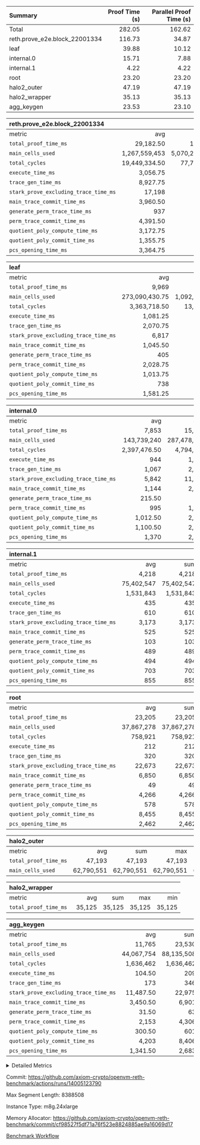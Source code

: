 | Summary | Proof Time (s) | Parallel Proof Time (s) |
|:---|---:|---:|
| Total |  282.05 |  162.62 |
| reth.prove_e2e.block_22001334 |  116.73 |  34.87 |
| leaf |  39.88 |  10.12 |
| internal.0 |  15.71 |  7.88 |
| internal.1 |  4.22 |  4.22 |
| root |  23.20 |  23.20 |
| halo2_outer |  47.19 |  47.19 |
| halo2_wrapper |  35.13 |  35.13 |
| agg_keygen |  23.53 |  23.10 |


| reth.prove_e2e.block_22001334 |||||
|:---|---:|---:|---:|---:|
|metric|avg|sum|max|min|
| `total_proof_time_ms ` |  29,182.50 |  116,730 |  34,872 |  26,183 |
| `main_cells_used     ` |  1,267,559,453 |  5,070,237,812 |  1,685,517,158 |  1,014,349,342 |
| `total_cycles        ` |  19,449,334.50 |  77,797,338 |  22,781,762 |  12,735,259 |
| `execute_time_ms     ` |  3,056.75 |  12,227 |  4,069 |  2,245 |
| `trace_gen_time_ms   ` |  8,927.75 |  35,711 |  10,002 |  7,074 |
| `stark_prove_excluding_trace_time_ms` |  17,198 |  68,792 |  20,801 |  14,276 |
| `main_trace_commit_time_ms` |  3,960.50 |  15,842 |  5,241 |  2,866 |
| `generate_perm_trace_time_ms` |  937 |  3,748 |  1,072 |  876 |
| `perm_trace_commit_time_ms` |  4,391.50 |  17,566 |  5,202 |  3,906 |
| `quotient_poly_compute_time_ms` |  3,172.75 |  12,691 |  4,265 |  2,149 |
| `quotient_poly_commit_time_ms` |  1,355.75 |  5,423 |  1,420 |  1,252 |
| `pcs_opening_time_ms ` |  3,364.75 |  13,459 |  3,603 |  3,096 |

| leaf |||||
|:---|---:|---:|---:|---:|
|metric|avg|sum|max|min|
| `total_proof_time_ms ` |  9,969 |  39,876 |  10,124 |  9,608 |
| `main_cells_used     ` |  273,090,430.75 |  1,092,361,723 |  280,048,810 |  252,504,338 |
| `total_cycles        ` |  3,363,718.50 |  13,454,874 |  3,461,215 |  3,076,856 |
| `execute_time_ms     ` |  1,081.25 |  4,325 |  1,110 |  1,007 |
| `trace_gen_time_ms   ` |  2,070.75 |  8,283 |  2,176 |  1,859 |
| `stark_prove_excluding_trace_time_ms` |  6,817 |  27,268 |  6,854 |  6,742 |
| `main_trace_commit_time_ms` |  1,045.50 |  4,182 |  1,053 |  1,026 |
| `generate_perm_trace_time_ms` |  405 |  1,620 |  413 |  393 |
| `perm_trace_commit_time_ms` |  2,028.75 |  8,115 |  2,050 |  1,999 |
| `quotient_poly_compute_time_ms` |  1,013.75 |  4,055 |  1,022 |  1,001 |
| `quotient_poly_commit_time_ms` |  738 |  2,952 |  747 |  729 |
| `pcs_opening_time_ms ` |  1,581.25 |  6,325 |  1,599 |  1,565 |

| internal.0 |||||
|:---|---:|---:|---:|---:|
|metric|avg|sum|max|min|
| `total_proof_time_ms ` |  7,853 |  15,706 |  7,881 |  7,825 |
| `main_cells_used     ` |  143,739,240 |  287,478,480 |  143,739,927 |  143,738,553 |
| `total_cycles        ` |  2,397,476.50 |  4,794,953 |  2,397,527 |  2,397,426 |
| `execute_time_ms     ` |  944 |  1,888 |  946 |  942 |
| `trace_gen_time_ms   ` |  1,067 |  2,134 |  1,087 |  1,047 |
| `stark_prove_excluding_trace_time_ms` |  5,842 |  11,684 |  5,888 |  5,796 |
| `main_trace_commit_time_ms` |  1,144 |  2,288 |  1,151 |  1,137 |
| `generate_perm_trace_time_ms` |  215.50 |  431 |  230 |  201 |
| `perm_trace_commit_time_ms` |  995 |  1,990 |  1,019 |  971 |
| `quotient_poly_compute_time_ms` |  1,012.50 |  2,025 |  1,014 |  1,011 |
| `quotient_poly_commit_time_ms` |  1,100.50 |  2,201 |  1,119 |  1,082 |
| `pcs_opening_time_ms ` |  1,370 |  2,740 |  1,380 |  1,360 |

| internal.1 |||||
|:---|---:|---:|---:|---:|
|metric|avg|sum|max|min|
| `total_proof_time_ms ` |  4,218 |  4,218 |  4,218 |  4,218 |
| `main_cells_used     ` |  75,402,547 |  75,402,547 |  75,402,547 |  75,402,547 |
| `total_cycles        ` |  1,531,843 |  1,531,843 |  1,531,843 |  1,531,843 |
| `execute_time_ms     ` |  435 |  435 |  435 |  435 |
| `trace_gen_time_ms   ` |  610 |  610 |  610 |  610 |
| `stark_prove_excluding_trace_time_ms` |  3,173 |  3,173 |  3,173 |  3,173 |
| `main_trace_commit_time_ms` |  525 |  525 |  525 |  525 |
| `generate_perm_trace_time_ms` |  103 |  103 |  103 |  103 |
| `perm_trace_commit_time_ms` |  489 |  489 |  489 |  489 |
| `quotient_poly_compute_time_ms` |  494 |  494 |  494 |  494 |
| `quotient_poly_commit_time_ms` |  703 |  703 |  703 |  703 |
| `pcs_opening_time_ms ` |  855 |  855 |  855 |  855 |

| root |||||
|:---|---:|---:|---:|---:|
|metric|avg|sum|max|min|
| `total_proof_time_ms ` |  23,205 |  23,205 |  23,205 |  23,205 |
| `main_cells_used     ` |  37,867,278 |  37,867,278 |  37,867,278 |  37,867,278 |
| `total_cycles        ` |  758,921 |  758,921 |  758,921 |  758,921 |
| `execute_time_ms     ` |  212 |  212 |  212 |  212 |
| `trace_gen_time_ms   ` |  320 |  320 |  320 |  320 |
| `stark_prove_excluding_trace_time_ms` |  22,673 |  22,673 |  22,673 |  22,673 |
| `main_trace_commit_time_ms` |  6,850 |  6,850 |  6,850 |  6,850 |
| `generate_perm_trace_time_ms` |  49 |  49 |  49 |  49 |
| `perm_trace_commit_time_ms` |  4,266 |  4,266 |  4,266 |  4,266 |
| `quotient_poly_compute_time_ms` |  578 |  578 |  578 |  578 |
| `quotient_poly_commit_time_ms` |  8,455 |  8,455 |  8,455 |  8,455 |
| `pcs_opening_time_ms ` |  2,462 |  2,462 |  2,462 |  2,462 |

| halo2_outer |||||
|:---|---:|---:|---:|---:|
|metric|avg|sum|max|min|
| `total_proof_time_ms ` |  47,193 |  47,193 |  47,193 |  47,193 |
| `main_cells_used     ` |  62,790,551 |  62,790,551 |  62,790,551 |  62,790,551 |

| halo2_wrapper |||||
|:---|---:|---:|---:|---:|
|metric|avg|sum|max|min|
| `total_proof_time_ms ` |  35,125 |  35,125 |  35,125 |  35,125 |

| agg_keygen |||||
|:---|---:|---:|---:|---:|
|metric|avg|sum|max|min|
| `total_proof_time_ms ` |  11,765 |  23,530 |  23,096 |  434 |
| `main_cells_used     ` |  44,067,754 |  88,135,508 |  87,207,437 |  928,071 |
| `total_cycles        ` |  1,636,462 |  1,636,462 |  1,636,462 |  1,636,462 |
| `execute_time_ms     ` |  104.50 |  209 |  209 |  0 |
| `trace_gen_time_ms   ` |  173 |  346 |  319 |  27 |
| `stark_prove_excluding_trace_time_ms` |  11,487.50 |  22,975 |  22,568 |  407 |
| `main_trace_commit_time_ms` |  3,450.50 |  6,901 |  6,850 |  51 |
| `generate_perm_trace_time_ms` |  31.50 |  63 |  52 |  11 |
| `perm_trace_commit_time_ms` |  2,153 |  4,306 |  4,257 |  49 |
| `quotient_poly_compute_time_ms` |  300.50 |  601 |  571 |  30 |
| `quotient_poly_commit_time_ms` |  4,203 |  8,406 |  8,347 |  59 |
| `pcs_opening_time_ms ` |  1,341.50 |  2,683 |  2,482 |  201 |



<details>
<summary>Detailed Metrics</summary>

| air_name | block_number | quotient_deg | interactions | constraints |
| --- | --- | --- | --- | --- |
| AccessAdapterAir<16> | 22001334 | 2 | 5 | 12 | 
| AccessAdapterAir<2> | 22001334 | 2 | 5 | 12 | 
| AccessAdapterAir<32> | 22001334 | 2 | 5 | 12 | 
| AccessAdapterAir<4> | 22001334 | 2 | 5 | 12 | 
| AccessAdapterAir<8> | 22001334 | 2 | 5 | 12 | 
| BitwiseOperationLookupAir<8> | 22001334 | 2 | 2 | 4 | 
| KeccakVmAir | 22001334 | 2 | 321 | 4,513 | 
| MemoryMerkleAir<8> | 22001334 | 2 | 4 | 39 | 
| PersistentBoundaryAir<8> | 22001334 | 2 | 3 | 7 | 
| PhantomAir | 22001334 | 2 | 3 | 5 | 
| Poseidon2PeripheryAir<BabyBearParameters>, 1> | 22001334 | 2 | 1 | 286 | 
| ProgramAir | 22001334 | 1 | 1 | 4 | 
| RangeTupleCheckerAir<2> | 22001334 | 1 | 1 | 4 | 
| Rv32HintStoreAir | 22001334 | 2 | 18 | 28 | 
| Sha256VmAir | 22001334 | 2 | 50 | 663 | 
| VariableRangeCheckerAir | 22001334 | 1 | 1 | 4 | 
| VmAirWrapper<Rv32BaseAluAdapterAir, BaseAluCoreAir<4, 8> | 22001334 | 2 | 20 | 37 | 
| VmAirWrapper<Rv32BaseAluAdapterAir, LessThanCoreAir<4, 8> | 22001334 | 2 | 18 | 40 | 
| VmAirWrapper<Rv32BaseAluAdapterAir, ShiftCoreAir<4, 8> | 22001334 | 2 | 24 | 91 | 
| VmAirWrapper<Rv32BranchAdapterAir, BranchEqualCoreAir<4> | 22001334 | 2 | 11 | 20 | 
| VmAirWrapper<Rv32BranchAdapterAir, BranchLessThanCoreAir<4, 8> | 22001334 | 2 | 13 | 35 | 
| VmAirWrapper<Rv32CondRdWriteAdapterAir, Rv32JalLuiCoreAir> | 22001334 | 2 | 10 | 18 | 
| VmAirWrapper<Rv32HeapAdapterAir<2, 32, 32>, BaseAluCoreAir<32, 8> | 22001334 | 2 | 61 | 126 | 
| VmAirWrapper<Rv32HeapAdapterAir<2, 32, 32>, LessThanCoreAir<32, 8> | 22001334 | 2 | 31 | 129 | 
| VmAirWrapper<Rv32HeapAdapterAir<2, 32, 32>, MultiplicationCoreAir<32, 8> | 22001334 | 2 | 61 | 57 | 
| VmAirWrapper<Rv32HeapAdapterAir<2, 32, 32>, ShiftCoreAir<32, 8> | 22001334 | 2 | 79 | 2,161 | 
| VmAirWrapper<Rv32HeapBranchAdapterAir<2, 32>, BranchEqualCoreAir<32> | 22001334 | 2 | 20 | 55 | 
| VmAirWrapper<Rv32HeapBranchAdapterAir<2, 32>, BranchLessThanCoreAir<32, 8> | 22001334 | 2 | 22 | 126 | 
| VmAirWrapper<Rv32IsEqualModAdapterAir<2, 1, 32, 32>, ModularIsEqualCoreAir<32, 4, 8> | 22001334 | 2 | 25 | 225 | 
| VmAirWrapper<Rv32IsEqualModAdapterAir<2, 3, 16, 48>, ModularIsEqualCoreAir<48, 4, 8> | 22001334 | 2 | 41 | 333 | 
| VmAirWrapper<Rv32JalrAdapterAir, Rv32JalrCoreAir> | 22001334 | 2 | 16 | 20 | 
| VmAirWrapper<Rv32LoadStoreAdapterAir, LoadSignExtendCoreAir<4, 8> | 22001334 | 2 | 18 | 33 | 
| VmAirWrapper<Rv32LoadStoreAdapterAir, LoadStoreCoreAir<4> | 22001334 | 2 | 17 | 40 | 
| VmAirWrapper<Rv32MultAdapterAir, DivRemCoreAir<4, 8> | 22001334 | 2 | 25 | 84 | 
| VmAirWrapper<Rv32MultAdapterAir, MulHCoreAir<4, 8> | 22001334 | 2 | 24 | 31 | 
| VmAirWrapper<Rv32MultAdapterAir, MultiplicationCoreAir<4, 8> | 22001334 | 2 | 19 | 19 | 
| VmAirWrapper<Rv32RdWriteAdapterAir, Rv32AuipcCoreAir> | 22001334 | 2 | 12 | 14 | 
| VmAirWrapper<Rv32VecHeapAdapterAir<1, 2, 2, 32, 32>, FieldExpressionCoreAir> | 22001334 | 2 | 415 | 480 | 
| VmAirWrapper<Rv32VecHeapAdapterAir<1, 6, 6, 16, 16>, FieldExpressionCoreAir> | 22001334 | 2 | 832 | 921 | 
| VmAirWrapper<Rv32VecHeapAdapterAir<2, 1, 1, 32, 32>, FieldExpressionCoreAir> | 22001334 | 2 | 158 | 190 | 
| VmAirWrapper<Rv32VecHeapAdapterAir<2, 2, 2, 32, 32>, FieldExpressionCoreAir> | 22001334 | 2 | 428 | 457 | 
| VmAirWrapper<Rv32VecHeapAdapterAir<2, 3, 3, 16, 16>, FieldExpressionCoreAir> | 22001334 | 2 | 246 | 288 | 
| VmAirWrapper<Rv32VecHeapAdapterAir<2, 6, 6, 16, 16>, FieldExpressionCoreAir> | 22001334 | 2 | 668 | 701 | 
| VmConnectorAir | 22001334 | 2 | 5 | 11 | 

| block_number | execute_time_ms |
| --- | --- |
| 22001334 | 211 | 

| group | air_name | block_number | rows | quotient_deg | prep_cols | perm_cols | main_cols | interactions | constraints | cells |
| --- | --- | --- | --- | --- | --- | --- | --- | --- | --- | --- |
| agg_keygen | AccessAdapterAir<16> | 22001334 |  | 2 |  |  |  | 5 | 12 |  | 
| agg_keygen | AccessAdapterAir<2> | 22001334 | 524,288 | 8 |  | 16 | 11 | 5 | 12 | 14,155,776 | 
| agg_keygen | AccessAdapterAir<32> | 22001334 |  | 2 |  |  |  | 5 | 12 |  | 
| agg_keygen | AccessAdapterAir<4> | 22001334 | 262,144 | 8 |  | 16 | 13 | 5 | 12 | 7,602,176 | 
| agg_keygen | AccessAdapterAir<8> | 22001334 | 8,192 | 8 |  | 16 | 17 | 5 | 12 | 270,336 | 
| agg_keygen | BitwiseOperationLookupAir<8> | 22001334 |  | 2 |  |  |  | 2 | 4 |  | 
| agg_keygen | FriReducedOpeningAir | 22001334 | 524,288 | 8 |  | 84 | 27 | 39 | 71 | 58,195,968 | 
| agg_keygen | JalRangeCheckAir | 22001334 | 65,536 | 8 |  | 28 | 12 | 9 | 14 | 2,621,440 | 
| agg_keygen | MemoryMerkleAir<8> | 22001334 |  | 2 |  |  |  | 4 | 39 |  | 
| agg_keygen | NativePoseidon2Air<BabyBearParameters>, 1> | 22001334 | 65,536 | 8 |  | 312 | 398 | 136 | 572 | 46,530,560 | 
| agg_keygen | PersistentBoundaryAir<8> | 22001334 |  | 2 |  |  |  | 3 | 7 |  | 
| agg_keygen | PhantomAir | 22001334 | 32,768 | 4 |  | 12 | 6 | 3 | 5 | 589,824 | 
| agg_keygen | Poseidon2PeripheryAir<BabyBearParameters>, 1> | 22001334 |  | 2 |  |  |  | 1 | 286 |  | 
| agg_keygen | ProgramAir | 22001334 | 131,072 | 1 |  | 8 | 10 | 1 | 4 | 2,359,296 | 
| agg_keygen | RangeTupleCheckerAir<2> | 22001334 |  | 1 |  |  |  | 1 | 4 |  | 
| agg_keygen | Rv32HintStoreAir | 22001334 |  | 2 |  |  |  | 18 | 28 |  | 
| agg_keygen | VariableRangeCheckerAir | 22001334 | 262,144 | 1 | 2 | 8 | 1 | 1 | 4 | 2,359,296 | 
| agg_keygen | VmAirWrapper<AluNativeAdapterAir, FieldArithmeticCoreAir> | 22001334 | 1,048,576 | 8 |  | 36 | 29 | 15 | 27 | 68,157,440 | 
| agg_keygen | VmAirWrapper<BranchNativeAdapterAir, BranchEqualCoreAir<1> | 22001334 | 262,144 | 8 |  | 28 | 23 | 11 | 25 | 13,369,344 | 
| agg_keygen | VmAirWrapper<NativeAdapterAir<2, 0>, PublicValuesCoreAir> | 22001334 | 64 | 8 |  | 28 | 27 | 11 | 30 | 3,520 | 
| agg_keygen | VmAirWrapper<NativeLoadStoreAdapterAir<1>, NativeLoadStoreCoreAir<1> | 22001334 | 524,288 | 8 |  | 40 | 21 | 15 | 20 | 31,981,568 | 
| agg_keygen | VmAirWrapper<NativeLoadStoreAdapterAir<4>, NativeLoadStoreCoreAir<4> | 22001334 | 131,072 | 8 |  | 40 | 27 | 15 | 20 | 8,781,824 | 
| agg_keygen | VmAirWrapper<NativeVectorizedAdapterAir<4>, FieldExtensionCoreAir> | 22001334 | 131,072 | 8 |  | 36 | 38 | 15 | 27 | 9,699,328 | 
| agg_keygen | VmAirWrapper<Rv32BaseAluAdapterAir, BaseAluCoreAir<4, 8> | 22001334 |  | 2 |  |  |  | 20 | 37 |  | 
| agg_keygen | VmAirWrapper<Rv32BaseAluAdapterAir, LessThanCoreAir<4, 8> | 22001334 |  | 2 |  |  |  | 18 | 40 |  | 
| agg_keygen | VmAirWrapper<Rv32BaseAluAdapterAir, ShiftCoreAir<4, 8> | 22001334 |  | 2 |  |  |  | 24 | 91 |  | 
| agg_keygen | VmAirWrapper<Rv32BranchAdapterAir, BranchEqualCoreAir<4> | 22001334 |  | 2 |  |  |  | 11 | 20 |  | 
| agg_keygen | VmAirWrapper<Rv32BranchAdapterAir, BranchLessThanCoreAir<4, 8> | 22001334 |  | 2 |  |  |  | 13 | 35 |  | 
| agg_keygen | VmAirWrapper<Rv32CondRdWriteAdapterAir, Rv32JalLuiCoreAir> | 22001334 |  | 2 |  |  |  | 10 | 18 |  | 
| agg_keygen | VmAirWrapper<Rv32JalrAdapterAir, Rv32JalrCoreAir> | 22001334 |  | 2 |  |  |  | 16 | 20 |  | 
| agg_keygen | VmAirWrapper<Rv32LoadStoreAdapterAir, LoadSignExtendCoreAir<4, 8> | 22001334 |  | 2 |  |  |  | 18 | 33 |  | 
| agg_keygen | VmAirWrapper<Rv32LoadStoreAdapterAir, LoadStoreCoreAir<4> | 22001334 |  | 2 |  |  |  | 17 | 40 |  | 
| agg_keygen | VmAirWrapper<Rv32MultAdapterAir, DivRemCoreAir<4, 8> | 22001334 |  | 2 |  |  |  | 25 | 84 |  | 
| agg_keygen | VmAirWrapper<Rv32MultAdapterAir, MulHCoreAir<4, 8> | 22001334 |  | 2 |  |  |  | 24 | 31 |  | 
| agg_keygen | VmAirWrapper<Rv32MultAdapterAir, MultiplicationCoreAir<4, 8> | 22001334 |  | 2 |  |  |  | 19 | 19 |  | 
| agg_keygen | VmAirWrapper<Rv32RdWriteAdapterAir, Rv32AuipcCoreAir> | 22001334 |  | 2 |  |  |  | 12 | 14 |  | 
| agg_keygen | VmConnectorAir | 22001334 | 2 | 8 | 1 | 16 | 5 | 5 | 11 | 42 | 
| agg_keygen | VolatileBoundaryAir | 22001334 | 131,072 | 8 |  | 20 | 12 | 7 | 19 | 4,194,304 | 

| group | air_name | block_number | idx | rows | prep_cols | perm_cols | main_cols | cells |
| --- | --- | --- | --- | --- | --- | --- | --- | --- |
| internal.0 | AccessAdapterAir<2> | 22001334 | 0 | 1,048,576 |  | 12 | 11 | 24,117,248 | 
| internal.0 | AccessAdapterAir<2> | 22001334 | 1 | 1,048,576 |  | 12 | 11 | 24,117,248 | 
| internal.0 | AccessAdapterAir<4> | 22001334 | 0 | 262,144 |  | 12 | 13 | 6,553,600 | 
| internal.0 | AccessAdapterAir<4> | 22001334 | 1 | 262,144 |  | 12 | 13 | 6,553,600 | 
| internal.0 | AccessAdapterAir<8> | 22001334 | 0 | 8,192 |  | 12 | 17 | 237,568 | 
| internal.0 | AccessAdapterAir<8> | 22001334 | 1 | 8,192 |  | 12 | 17 | 237,568 | 
| internal.0 | FriReducedOpeningAir | 22001334 | 0 | 1,048,576 |  | 44 | 27 | 74,448,896 | 
| internal.0 | FriReducedOpeningAir | 22001334 | 1 | 1,048,576 |  | 44 | 27 | 74,448,896 | 
| internal.0 | JalRangeCheckAir | 22001334 | 0 | 131,072 |  | 16 | 12 | 3,670,016 | 
| internal.0 | JalRangeCheckAir | 22001334 | 1 | 131,072 |  | 16 | 12 | 3,670,016 | 
| internal.0 | NativePoseidon2Air<BabyBearParameters>, 1> | 22001334 | 0 | 262,144 |  | 160 | 398 | 146,276,352 | 
| internal.0 | NativePoseidon2Air<BabyBearParameters>, 1> | 22001334 | 1 | 262,144 |  | 160 | 398 | 146,276,352 | 
| internal.0 | PhantomAir | 22001334 | 0 | 65,536 |  | 8 | 6 | 917,504 | 
| internal.0 | PhantomAir | 22001334 | 1 | 65,536 |  | 8 | 6 | 917,504 | 
| internal.0 | ProgramAir | 22001334 | 0 | 131,072 |  | 8 | 10 | 2,359,296 | 
| internal.0 | ProgramAir | 22001334 | 1 | 131,072 |  | 8 | 10 | 2,359,296 | 
| internal.0 | VariableRangeCheckerAir | 22001334 | 0 | 262,144 | 2 | 8 | 1 | 2,359,296 | 
| internal.0 | VariableRangeCheckerAir | 22001334 | 1 | 262,144 | 2 | 8 | 1 | 2,359,296 | 
| internal.0 | VmAirWrapper<AluNativeAdapterAir, FieldArithmeticCoreAir> | 22001334 | 0 | 2,097,152 |  | 20 | 29 | 102,760,448 | 
| internal.0 | VmAirWrapper<AluNativeAdapterAir, FieldArithmeticCoreAir> | 22001334 | 1 | 2,097,152 |  | 20 | 29 | 102,760,448 | 
| internal.0 | VmAirWrapper<BranchNativeAdapterAir, BranchEqualCoreAir<1> | 22001334 | 0 | 262,144 |  | 16 | 23 | 10,223,616 | 
| internal.0 | VmAirWrapper<BranchNativeAdapterAir, BranchEqualCoreAir<1> | 22001334 | 1 | 262,144 |  | 16 | 23 | 10,223,616 | 
| internal.0 | VmAirWrapper<NativeAdapterAir<2, 0>, PublicValuesCoreAir> | 22001334 | 0 | 64 |  | 16 | 23 | 2,496 | 
| internal.0 | VmAirWrapper<NativeAdapterAir<2, 0>, PublicValuesCoreAir> | 22001334 | 1 | 64 |  | 16 | 23 | 2,496 | 
| internal.0 | VmAirWrapper<NativeLoadStoreAdapterAir<1>, NativeLoadStoreCoreAir<1> | 22001334 | 0 | 524,288 |  | 24 | 21 | 23,592,960 | 
| internal.0 | VmAirWrapper<NativeLoadStoreAdapterAir<1>, NativeLoadStoreCoreAir<1> | 22001334 | 1 | 524,288 |  | 24 | 21 | 23,592,960 | 
| internal.0 | VmAirWrapper<NativeLoadStoreAdapterAir<4>, NativeLoadStoreCoreAir<4> | 22001334 | 0 | 262,144 |  | 24 | 27 | 13,369,344 | 
| internal.0 | VmAirWrapper<NativeLoadStoreAdapterAir<4>, NativeLoadStoreCoreAir<4> | 22001334 | 1 | 262,144 |  | 24 | 27 | 13,369,344 | 
| internal.0 | VmAirWrapper<NativeVectorizedAdapterAir<4>, FieldExtensionCoreAir> | 22001334 | 0 | 262,144 |  | 20 | 38 | 15,204,352 | 
| internal.0 | VmAirWrapper<NativeVectorizedAdapterAir<4>, FieldExtensionCoreAir> | 22001334 | 1 | 262,144 |  | 20 | 38 | 15,204,352 | 
| internal.0 | VmConnectorAir | 22001334 | 0 | 2 | 1 | 12 | 5 | 34 | 
| internal.0 | VmConnectorAir | 22001334 | 1 | 2 | 1 | 12 | 5 | 34 | 
| internal.0 | VolatileBoundaryAir | 22001334 | 0 | 262,144 |  | 12 | 12 | 6,291,456 | 
| internal.0 | VolatileBoundaryAir | 22001334 | 1 | 262,144 |  | 12 | 12 | 6,291,456 | 
| internal.1 | AccessAdapterAir<2> | 22001334 | 2 | 524,288 |  | 12 | 11 | 12,058,624 | 
| internal.1 | AccessAdapterAir<4> | 22001334 | 2 | 262,144 |  | 12 | 13 | 6,553,600 | 
| internal.1 | AccessAdapterAir<8> | 22001334 | 2 | 8,192 |  | 12 | 17 | 237,568 | 
| internal.1 | FriReducedOpeningAir | 22001334 | 2 | 262,144 |  | 44 | 27 | 18,612,224 | 
| internal.1 | JalRangeCheckAir | 22001334 | 2 | 65,536 |  | 16 | 12 | 1,835,008 | 
| internal.1 | NativePoseidon2Air<BabyBearParameters>, 1> | 22001334 | 2 | 65,536 |  | 160 | 398 | 36,569,088 | 
| internal.1 | PhantomAir | 22001334 | 2 | 16,384 |  | 8 | 6 | 229,376 | 
| internal.1 | ProgramAir | 22001334 | 2 | 131,072 |  | 8 | 10 | 2,359,296 | 
| internal.1 | VariableRangeCheckerAir | 22001334 | 2 | 262,144 | 2 | 8 | 1 | 2,359,296 | 
| internal.1 | VmAirWrapper<AluNativeAdapterAir, FieldArithmeticCoreAir> | 22001334 | 2 | 1,048,576 |  | 20 | 29 | 51,380,224 | 
| internal.1 | VmAirWrapper<BranchNativeAdapterAir, BranchEqualCoreAir<1> | 22001334 | 2 | 262,144 |  | 16 | 23 | 10,223,616 | 
| internal.1 | VmAirWrapper<NativeAdapterAir<2, 0>, PublicValuesCoreAir> | 22001334 | 2 | 64 |  | 16 | 23 | 2,496 | 
| internal.1 | VmAirWrapper<NativeLoadStoreAdapterAir<1>, NativeLoadStoreCoreAir<1> | 22001334 | 2 | 524,288 |  | 24 | 21 | 23,592,960 | 
| internal.1 | VmAirWrapper<NativeLoadStoreAdapterAir<4>, NativeLoadStoreCoreAir<4> | 22001334 | 2 | 131,072 |  | 24 | 27 | 6,684,672 | 
| internal.1 | VmAirWrapper<NativeVectorizedAdapterAir<4>, FieldExtensionCoreAir> | 22001334 | 2 | 131,072 |  | 20 | 38 | 7,602,176 | 
| internal.1 | VmConnectorAir | 22001334 | 2 | 2 | 1 | 12 | 5 | 34 | 
| internal.1 | VolatileBoundaryAir | 22001334 | 2 | 131,072 |  | 12 | 12 | 3,145,728 | 
| leaf | AccessAdapterAir<2> | 22001334 | 0 | 2,097,152 |  | 16 | 11 | 56,623,104 | 
| leaf | AccessAdapterAir<2> | 22001334 | 1 | 2,097,152 |  | 16 | 11 | 56,623,104 | 
| leaf | AccessAdapterAir<2> | 22001334 | 2 | 2,097,152 |  | 16 | 11 | 56,623,104 | 
| leaf | AccessAdapterAir<2> | 22001334 | 3 | 2,097,152 |  | 16 | 11 | 56,623,104 | 
| leaf | AccessAdapterAir<4> | 22001334 | 0 | 1,048,576 |  | 16 | 13 | 30,408,704 | 
| leaf | AccessAdapterAir<4> | 22001334 | 1 | 1,048,576 |  | 16 | 13 | 30,408,704 | 
| leaf | AccessAdapterAir<4> | 22001334 | 2 | 1,048,576 |  | 16 | 13 | 30,408,704 | 
| leaf | AccessAdapterAir<4> | 22001334 | 3 | 1,048,576 |  | 16 | 13 | 30,408,704 | 
| leaf | AccessAdapterAir<8> | 22001334 | 0 | 32,768 |  | 16 | 17 | 1,081,344 | 
| leaf | AccessAdapterAir<8> | 22001334 | 1 | 32,768 |  | 16 | 17 | 1,081,344 | 
| leaf | AccessAdapterAir<8> | 22001334 | 2 | 32,768 |  | 16 | 17 | 1,081,344 | 
| leaf | AccessAdapterAir<8> | 22001334 | 3 | 32,768 |  | 16 | 17 | 1,081,344 | 
| leaf | FriReducedOpeningAir | 22001334 | 0 | 4,194,304 |  | 84 | 27 | 465,567,744 | 
| leaf | FriReducedOpeningAir | 22001334 | 1 | 4,194,304 |  | 84 | 27 | 465,567,744 | 
| leaf | FriReducedOpeningAir | 22001334 | 2 | 4,194,304 |  | 84 | 27 | 465,567,744 | 
| leaf | FriReducedOpeningAir | 22001334 | 3 | 4,194,304 |  | 84 | 27 | 465,567,744 | 
| leaf | JalRangeCheckAir | 22001334 | 0 | 65,536 |  | 28 | 12 | 2,621,440 | 
| leaf | JalRangeCheckAir | 22001334 | 1 | 65,536 |  | 28 | 12 | 2,621,440 | 
| leaf | JalRangeCheckAir | 22001334 | 2 | 65,536 |  | 28 | 12 | 2,621,440 | 
| leaf | JalRangeCheckAir | 22001334 | 3 | 65,536 |  | 28 | 12 | 2,621,440 | 
| leaf | NativePoseidon2Air<BabyBearParameters>, 1> | 22001334 | 0 | 262,144 |  | 312 | 398 | 186,122,240 | 
| leaf | NativePoseidon2Air<BabyBearParameters>, 1> | 22001334 | 1 | 262,144 |  | 312 | 398 | 186,122,240 | 
| leaf | NativePoseidon2Air<BabyBearParameters>, 1> | 22001334 | 2 | 262,144 |  | 312 | 398 | 186,122,240 | 
| leaf | NativePoseidon2Air<BabyBearParameters>, 1> | 22001334 | 3 | 262,144 |  | 312 | 398 | 186,122,240 | 
| leaf | PhantomAir | 22001334 | 0 | 32,768 |  | 12 | 6 | 589,824 | 
| leaf | PhantomAir | 22001334 | 1 | 32,768 |  | 12 | 6 | 589,824 | 
| leaf | PhantomAir | 22001334 | 2 | 32,768 |  | 12 | 6 | 589,824 | 
| leaf | PhantomAir | 22001334 | 3 | 32,768 |  | 12 | 6 | 589,824 | 
| leaf | ProgramAir | 22001334 | 0 | 2,097,152 |  | 8 | 10 | 37,748,736 | 
| leaf | ProgramAir | 22001334 | 1 | 2,097,152 |  | 8 | 10 | 37,748,736 | 
| leaf | ProgramAir | 22001334 | 2 | 2,097,152 |  | 8 | 10 | 37,748,736 | 
| leaf | ProgramAir | 22001334 | 3 | 2,097,152 |  | 8 | 10 | 37,748,736 | 
| leaf | VariableRangeCheckerAir | 22001334 | 0 | 262,144 | 2 | 8 | 1 | 2,359,296 | 
| leaf | VariableRangeCheckerAir | 22001334 | 1 | 262,144 | 2 | 8 | 1 | 2,359,296 | 
| leaf | VariableRangeCheckerAir | 22001334 | 2 | 262,144 | 2 | 8 | 1 | 2,359,296 | 
| leaf | VariableRangeCheckerAir | 22001334 | 3 | 262,144 | 2 | 8 | 1 | 2,359,296 | 
| leaf | VmAirWrapper<AluNativeAdapterAir, FieldArithmeticCoreAir> | 22001334 | 0 | 2,097,152 |  | 36 | 29 | 136,314,880 | 
| leaf | VmAirWrapper<AluNativeAdapterAir, FieldArithmeticCoreAir> | 22001334 | 1 | 2,097,152 |  | 36 | 29 | 136,314,880 | 
| leaf | VmAirWrapper<AluNativeAdapterAir, FieldArithmeticCoreAir> | 22001334 | 2 | 2,097,152 |  | 36 | 29 | 136,314,880 | 
| leaf | VmAirWrapper<AluNativeAdapterAir, FieldArithmeticCoreAir> | 22001334 | 3 | 2,097,152 |  | 36 | 29 | 136,314,880 | 
| leaf | VmAirWrapper<BranchNativeAdapterAir, BranchEqualCoreAir<1> | 22001334 | 0 | 524,288 |  | 28 | 23 | 26,738,688 | 
| leaf | VmAirWrapper<BranchNativeAdapterAir, BranchEqualCoreAir<1> | 22001334 | 1 | 524,288 |  | 28 | 23 | 26,738,688 | 
| leaf | VmAirWrapper<BranchNativeAdapterAir, BranchEqualCoreAir<1> | 22001334 | 2 | 524,288 |  | 28 | 23 | 26,738,688 | 
| leaf | VmAirWrapper<BranchNativeAdapterAir, BranchEqualCoreAir<1> | 22001334 | 3 | 524,288 |  | 28 | 23 | 26,738,688 | 
| leaf | VmAirWrapper<NativeAdapterAir<2, 0>, PublicValuesCoreAir> | 22001334 | 0 | 64 |  | 28 | 27 | 3,520 | 
| leaf | VmAirWrapper<NativeAdapterAir<2, 0>, PublicValuesCoreAir> | 22001334 | 1 | 64 |  | 28 | 27 | 3,520 | 
| leaf | VmAirWrapper<NativeAdapterAir<2, 0>, PublicValuesCoreAir> | 22001334 | 2 | 64 |  | 28 | 27 | 3,520 | 
| leaf | VmAirWrapper<NativeAdapterAir<2, 0>, PublicValuesCoreAir> | 22001334 | 3 | 64 |  | 28 | 27 | 3,520 | 
| leaf | VmAirWrapper<NativeLoadStoreAdapterAir<1>, NativeLoadStoreCoreAir<1> | 22001334 | 0 | 1,048,576 |  | 40 | 21 | 63,963,136 | 
| leaf | VmAirWrapper<NativeLoadStoreAdapterAir<1>, NativeLoadStoreCoreAir<1> | 22001334 | 1 | 1,048,576 |  | 40 | 21 | 63,963,136 | 
| leaf | VmAirWrapper<NativeLoadStoreAdapterAir<1>, NativeLoadStoreCoreAir<1> | 22001334 | 2 | 1,048,576 |  | 40 | 21 | 63,963,136 | 
| leaf | VmAirWrapper<NativeLoadStoreAdapterAir<1>, NativeLoadStoreCoreAir<1> | 22001334 | 3 | 1,048,576 |  | 40 | 21 | 63,963,136 | 
| leaf | VmAirWrapper<NativeLoadStoreAdapterAir<4>, NativeLoadStoreCoreAir<4> | 22001334 | 0 | 262,144 |  | 40 | 27 | 17,563,648 | 
| leaf | VmAirWrapper<NativeLoadStoreAdapterAir<4>, NativeLoadStoreCoreAir<4> | 22001334 | 1 | 262,144 |  | 40 | 27 | 17,563,648 | 
| leaf | VmAirWrapper<NativeLoadStoreAdapterAir<4>, NativeLoadStoreCoreAir<4> | 22001334 | 2 | 262,144 |  | 40 | 27 | 17,563,648 | 
| leaf | VmAirWrapper<NativeLoadStoreAdapterAir<4>, NativeLoadStoreCoreAir<4> | 22001334 | 3 | 262,144 |  | 40 | 27 | 17,563,648 | 
| leaf | VmAirWrapper<NativeVectorizedAdapterAir<4>, FieldExtensionCoreAir> | 22001334 | 0 | 262,144 |  | 36 | 38 | 19,398,656 | 
| leaf | VmAirWrapper<NativeVectorizedAdapterAir<4>, FieldExtensionCoreAir> | 22001334 | 1 | 524,288 |  | 36 | 38 | 38,797,312 | 
| leaf | VmAirWrapper<NativeVectorizedAdapterAir<4>, FieldExtensionCoreAir> | 22001334 | 2 | 524,288 |  | 36 | 38 | 38,797,312 | 
| leaf | VmAirWrapper<NativeVectorizedAdapterAir<4>, FieldExtensionCoreAir> | 22001334 | 3 | 524,288 |  | 36 | 38 | 38,797,312 | 
| leaf | VmConnectorAir | 22001334 | 0 | 2 | 1 | 16 | 5 | 42 | 
| leaf | VmConnectorAir | 22001334 | 1 | 2 | 1 | 16 | 5 | 42 | 
| leaf | VmConnectorAir | 22001334 | 2 | 2 | 1 | 16 | 5 | 42 | 
| leaf | VmConnectorAir | 22001334 | 3 | 2 | 1 | 16 | 5 | 42 | 
| leaf | VolatileBoundaryAir | 22001334 | 0 | 1,048,576 |  | 20 | 12 | 33,554,432 | 
| leaf | VolatileBoundaryAir | 22001334 | 1 | 1,048,576 |  | 20 | 12 | 33,554,432 | 
| leaf | VolatileBoundaryAir | 22001334 | 2 | 1,048,576 |  | 20 | 12 | 33,554,432 | 
| leaf | VolatileBoundaryAir | 22001334 | 3 | 1,048,576 |  | 20 | 12 | 33,554,432 | 
| root | AccessAdapterAir<2> | 22001334 | 0 | 262,144 |  | 8 | 11 | 4,980,736 | 
| root | AccessAdapterAir<4> | 22001334 | 0 | 131,072 |  | 8 | 13 | 2,752,512 | 
| root | AccessAdapterAir<8> | 22001334 | 0 | 4,096 |  | 8 | 17 | 102,400 | 
| root | FriReducedOpeningAir | 22001334 | 0 | 131,072 |  | 24 | 27 | 6,684,672 | 
| root | JalRangeCheckAir | 22001334 | 0 | 32,768 |  | 12 | 12 | 786,432 | 
| root | NativePoseidon2Air<BabyBearParameters>, 1> | 22001334 | 0 | 32,768 |  | 84 | 398 | 15,794,176 | 
| root | PhantomAir | 22001334 | 0 | 8,192 |  | 8 | 6 | 114,688 | 
| root | ProgramAir | 22001334 | 0 | 131,072 |  | 8 | 10 | 2,359,296 | 
| root | VariableRangeCheckerAir | 22001334 | 0 | 262,144 | 2 | 8 | 1 | 2,359,296 | 
| root | VmAirWrapper<AluNativeAdapterAir, FieldArithmeticCoreAir> | 22001334 | 0 | 524,288 |  | 12 | 29 | 21,495,808 | 
| root | VmAirWrapper<BranchNativeAdapterAir, BranchEqualCoreAir<1> | 22001334 | 0 | 131,072 |  | 12 | 23 | 4,587,520 | 
| root | VmAirWrapper<NativeAdapterAir<2, 0>, PublicValuesCoreAir> | 22001334 | 0 | 64 |  | 12 | 22 | 2,176 | 
| root | VmAirWrapper<NativeLoadStoreAdapterAir<1>, NativeLoadStoreCoreAir<1> | 22001334 | 0 | 262,144 |  | 16 | 21 | 9,699,328 | 
| root | VmAirWrapper<NativeLoadStoreAdapterAir<4>, NativeLoadStoreCoreAir<4> | 22001334 | 0 | 65,536 |  | 16 | 27 | 2,818,048 | 
| root | VmAirWrapper<NativeVectorizedAdapterAir<4>, FieldExtensionCoreAir> | 22001334 | 0 | 65,536 |  | 12 | 38 | 3,276,800 | 
| root | VmConnectorAir | 22001334 | 0 | 2 | 1 | 8 | 5 | 26 | 
| root | VolatileBoundaryAir | 22001334 | 0 | 131,072 |  | 8 | 12 | 2,621,440 | 

| group | air_name | block_number | segment | rows | prep_cols | perm_cols | main_cols | cells |
| --- | --- | --- | --- | --- | --- | --- | --- | --- |
| agg_keygen | AccessAdapterAir<16> | 22001334 | 0 | 1 |  | 16 | 25 | 41 | 
| agg_keygen | AccessAdapterAir<2> | 22001334 | 0 | 1 |  | 16 | 11 | 27 | 
| agg_keygen | AccessAdapterAir<32> | 22001334 | 0 | 1 |  | 16 | 41 | 57 | 
| agg_keygen | AccessAdapterAir<4> | 22001334 | 0 | 1 |  | 16 | 13 | 29 | 
| agg_keygen | AccessAdapterAir<8> | 22001334 | 0 | 1 |  | 16 | 17 | 33 | 
| agg_keygen | BitwiseOperationLookupAir<8> | 22001334 | 0 | 65,536 | 3 | 8 | 2 | 655,360 | 
| agg_keygen | MemoryMerkleAir<8> | 22001334 | 0 | 64 |  | 16 | 32 | 3,072 | 
| agg_keygen | PersistentBoundaryAir<8> | 22001334 | 0 | 1 |  | 12 | 20 | 32 | 
| agg_keygen | PhantomAir | 22001334 | 0 | 1 |  | 12 | 6 | 18 | 
| agg_keygen | Poseidon2PeripheryAir<BabyBearParameters>, 1> | 22001334 | 0 | 32 |  | 8 | 300 | 9,856 | 
| agg_keygen | ProgramAir | 22001334 | 0 | 1 |  | 8 | 10 | 18 | 
| agg_keygen | RangeTupleCheckerAir<2> | 22001334 | 0 | 524,288 | 2 | 8 | 1 | 4,718,592 | 
| agg_keygen | Rv32HintStoreAir | 22001334 | 0 | 1 |  | 44 | 32 | 76 | 
| agg_keygen | VariableRangeCheckerAir | 22001334 | 0 | 262,144 | 2 | 8 | 1 | 2,359,296 | 
| agg_keygen | VmAirWrapper<Rv32BaseAluAdapterAir, BaseAluCoreAir<4, 8> | 22001334 | 0 | 1 |  | 52 | 36 | 88 | 
| agg_keygen | VmAirWrapper<Rv32BaseAluAdapterAir, LessThanCoreAir<4, 8> | 22001334 | 0 | 1 |  | 40 | 37 | 77 | 
| agg_keygen | VmAirWrapper<Rv32BaseAluAdapterAir, ShiftCoreAir<4, 8> | 22001334 | 0 | 1 |  | 52 | 53 | 105 | 
| agg_keygen | VmAirWrapper<Rv32BranchAdapterAir, BranchEqualCoreAir<4> | 22001334 | 0 | 1 |  | 28 | 26 | 54 | 
| agg_keygen | VmAirWrapper<Rv32BranchAdapterAir, BranchLessThanCoreAir<4, 8> | 22001334 | 0 | 1 |  | 32 | 32 | 64 | 
| agg_keygen | VmAirWrapper<Rv32CondRdWriteAdapterAir, Rv32JalLuiCoreAir> | 22001334 | 0 | 1 |  | 28 | 18 | 46 | 
| agg_keygen | VmAirWrapper<Rv32JalrAdapterAir, Rv32JalrCoreAir> | 22001334 | 0 | 1 |  | 36 | 28 | 64 | 
| agg_keygen | VmAirWrapper<Rv32LoadStoreAdapterAir, LoadSignExtendCoreAir<4, 8> | 22001334 | 0 | 1 |  | 52 | 36 | 88 | 
| agg_keygen | VmAirWrapper<Rv32LoadStoreAdapterAir, LoadStoreCoreAir<4> | 22001334 | 0 | 1 |  | 52 | 41 | 93 | 
| agg_keygen | VmAirWrapper<Rv32MultAdapterAir, DivRemCoreAir<4, 8> | 22001334 | 0 | 1 |  | 72 | 59 | 131 | 
| agg_keygen | VmAirWrapper<Rv32MultAdapterAir, MulHCoreAir<4, 8> | 22001334 | 0 | 1 |  | 72 | 39 | 111 | 
| agg_keygen | VmAirWrapper<Rv32MultAdapterAir, MultiplicationCoreAir<4, 8> | 22001334 | 0 | 1 |  | 52 | 31 | 83 | 
| agg_keygen | VmAirWrapper<Rv32RdWriteAdapterAir, Rv32AuipcCoreAir> | 22001334 | 0 | 1 |  | 28 | 20 | 48 | 
| agg_keygen | VmConnectorAir | 22001334 | 0 | 2 | 1 | 16 | 5 | 42 | 
| reth.prove_e2e.block_22001334 | AccessAdapterAir<16> | 22001334 | 0 | 64 |  | 16 | 25 | 2,624 | 
| reth.prove_e2e.block_22001334 | AccessAdapterAir<16> | 22001334 | 1 | 524,288 |  | 16 | 25 | 21,495,808 | 
| reth.prove_e2e.block_22001334 | AccessAdapterAir<16> | 22001334 | 2 | 524,288 |  | 16 | 25 | 21,495,808 | 
| reth.prove_e2e.block_22001334 | AccessAdapterAir<16> | 22001334 | 3 | 131,072 |  | 16 | 25 | 5,373,952 | 
| reth.prove_e2e.block_22001334 | AccessAdapterAir<2> | 22001334 | 1 | 1,024 |  | 16 | 11 | 27,648 | 
| reth.prove_e2e.block_22001334 | AccessAdapterAir<2> | 22001334 | 2 | 512 |  | 16 | 11 | 13,824 | 
| reth.prove_e2e.block_22001334 | AccessAdapterAir<2> | 22001334 | 3 | 131,072 |  | 16 | 11 | 3,538,944 | 
| reth.prove_e2e.block_22001334 | AccessAdapterAir<32> | 22001334 | 0 | 32 |  | 16 | 41 | 1,824 | 
| reth.prove_e2e.block_22001334 | AccessAdapterAir<32> | 22001334 | 1 | 262,144 |  | 16 | 41 | 14,942,208 | 
| reth.prove_e2e.block_22001334 | AccessAdapterAir<32> | 22001334 | 2 | 262,144 |  | 16 | 41 | 14,942,208 | 
| reth.prove_e2e.block_22001334 | AccessAdapterAir<32> | 22001334 | 3 | 65,536 |  | 16 | 41 | 3,735,552 | 
| reth.prove_e2e.block_22001334 | AccessAdapterAir<4> | 22001334 | 0 | 64 |  | 16 | 13 | 1,856 | 
| reth.prove_e2e.block_22001334 | AccessAdapterAir<4> | 22001334 | 1 | 512 |  | 16 | 13 | 14,848 | 
| reth.prove_e2e.block_22001334 | AccessAdapterAir<4> | 22001334 | 2 | 1,024 |  | 16 | 13 | 29,696 | 
| reth.prove_e2e.block_22001334 | AccessAdapterAir<4> | 22001334 | 3 | 65,536 |  | 16 | 13 | 1,900,544 | 
| reth.prove_e2e.block_22001334 | AccessAdapterAir<8> | 22001334 | 0 | 1,048,576 |  | 16 | 17 | 34,603,008 | 
| reth.prove_e2e.block_22001334 | AccessAdapterAir<8> | 22001334 | 1 | 2,097,152 |  | 16 | 17 | 69,206,016 | 
| reth.prove_e2e.block_22001334 | AccessAdapterAir<8> | 22001334 | 2 | 2,097,152 |  | 16 | 17 | 69,206,016 | 
| reth.prove_e2e.block_22001334 | AccessAdapterAir<8> | 22001334 | 3 | 1,048,576 |  | 16 | 17 | 34,603,008 | 
| reth.prove_e2e.block_22001334 | BitwiseOperationLookupAir<8> | 22001334 | 0 | 65,536 | 3 | 8 | 2 | 655,360 | 
| reth.prove_e2e.block_22001334 | BitwiseOperationLookupAir<8> | 22001334 | 1 | 65,536 | 3 | 8 | 2 | 655,360 | 
| reth.prove_e2e.block_22001334 | BitwiseOperationLookupAir<8> | 22001334 | 2 | 65,536 | 3 | 8 | 2 | 655,360 | 
| reth.prove_e2e.block_22001334 | BitwiseOperationLookupAir<8> | 22001334 | 3 | 65,536 | 3 | 8 | 2 | 655,360 | 
| reth.prove_e2e.block_22001334 | KeccakVmAir | 22001334 | 0 | 1 |  | 1,056 | 3,163 | 4,219 | 
| reth.prove_e2e.block_22001334 | KeccakVmAir | 22001334 | 1 | 262,144 |  | 1,056 | 3,163 | 1,105,985,536 | 
| reth.prove_e2e.block_22001334 | KeccakVmAir | 22001334 | 2 | 16,384 |  | 1,056 | 3,163 | 69,124,096 | 
| reth.prove_e2e.block_22001334 | KeccakVmAir | 22001334 | 3 | 262,144 |  | 1,056 | 3,163 | 1,105,985,536 | 
| reth.prove_e2e.block_22001334 | MemoryMerkleAir<8> | 22001334 | 0 | 1,048,576 |  | 16 | 32 | 50,331,648 | 
| reth.prove_e2e.block_22001334 | MemoryMerkleAir<8> | 22001334 | 1 | 1,048,576 |  | 16 | 32 | 50,331,648 | 
| reth.prove_e2e.block_22001334 | MemoryMerkleAir<8> | 22001334 | 2 | 1,048,576 |  | 16 | 32 | 50,331,648 | 
| reth.prove_e2e.block_22001334 | MemoryMerkleAir<8> | 22001334 | 3 | 1,048,576 |  | 16 | 32 | 50,331,648 | 
| reth.prove_e2e.block_22001334 | PersistentBoundaryAir<8> | 22001334 | 0 | 1,048,576 |  | 12 | 20 | 33,554,432 | 
| reth.prove_e2e.block_22001334 | PersistentBoundaryAir<8> | 22001334 | 1 | 1,048,576 |  | 12 | 20 | 33,554,432 | 
| reth.prove_e2e.block_22001334 | PersistentBoundaryAir<8> | 22001334 | 2 | 1,048,576 |  | 12 | 20 | 33,554,432 | 
| reth.prove_e2e.block_22001334 | PersistentBoundaryAir<8> | 22001334 | 3 | 1,048,576 |  | 12 | 20 | 33,554,432 | 
| reth.prove_e2e.block_22001334 | PhantomAir | 22001334 | 0 | 4 |  | 12 | 6 | 72 | 
| reth.prove_e2e.block_22001334 | PhantomAir | 22001334 | 1 | 128 |  | 12 | 6 | 2,304 | 
| reth.prove_e2e.block_22001334 | PhantomAir | 22001334 | 2 | 128 |  | 12 | 6 | 2,304 | 
| reth.prove_e2e.block_22001334 | PhantomAir | 22001334 | 3 | 128 |  | 12 | 6 | 2,304 | 
| reth.prove_e2e.block_22001334 | Poseidon2PeripheryAir<BabyBearParameters>, 1> | 22001334 | 0 | 1,048,576 |  | 8 | 300 | 322,961,408 | 
| reth.prove_e2e.block_22001334 | Poseidon2PeripheryAir<BabyBearParameters>, 1> | 22001334 | 1 | 1,048,576 |  | 8 | 300 | 322,961,408 | 
| reth.prove_e2e.block_22001334 | Poseidon2PeripheryAir<BabyBearParameters>, 1> | 22001334 | 2 | 524,288 |  | 8 | 300 | 161,480,704 | 
| reth.prove_e2e.block_22001334 | Poseidon2PeripheryAir<BabyBearParameters>, 1> | 22001334 | 3 | 1,048,576 |  | 8 | 300 | 322,961,408 | 
| reth.prove_e2e.block_22001334 | ProgramAir | 22001334 | 0 | 1,048,576 |  | 8 | 10 | 18,874,368 | 
| reth.prove_e2e.block_22001334 | ProgramAir | 22001334 | 1 | 1,048,576 |  | 8 | 10 | 18,874,368 | 
| reth.prove_e2e.block_22001334 | ProgramAir | 22001334 | 2 | 1,048,576 |  | 8 | 10 | 18,874,368 | 
| reth.prove_e2e.block_22001334 | ProgramAir | 22001334 | 3 | 1,048,576 |  | 8 | 10 | 18,874,368 | 
| reth.prove_e2e.block_22001334 | RangeTupleCheckerAir<2> | 22001334 | 0 | 2,097,152 | 2 | 8 | 1 | 18,874,368 | 
| reth.prove_e2e.block_22001334 | RangeTupleCheckerAir<2> | 22001334 | 1 | 2,097,152 | 2 | 8 | 1 | 18,874,368 | 
| reth.prove_e2e.block_22001334 | RangeTupleCheckerAir<2> | 22001334 | 2 | 2,097,152 | 2 | 8 | 1 | 18,874,368 | 
| reth.prove_e2e.block_22001334 | RangeTupleCheckerAir<2> | 22001334 | 3 | 2,097,152 | 2 | 8 | 1 | 18,874,368 | 
| reth.prove_e2e.block_22001334 | Rv32HintStoreAir | 22001334 | 0 | 524,288 |  | 44 | 32 | 39,845,888 | 
| reth.prove_e2e.block_22001334 | Rv32HintStoreAir | 22001334 | 1 | 524,288 |  | 44 | 32 | 39,845,888 | 
| reth.prove_e2e.block_22001334 | Rv32HintStoreAir | 22001334 | 2 | 128 |  | 44 | 32 | 9,728 | 
| reth.prove_e2e.block_22001334 | Rv32HintStoreAir | 22001334 | 3 | 256 |  | 44 | 32 | 19,456 | 
| reth.prove_e2e.block_22001334 | VariableRangeCheckerAir | 22001334 | 0 | 262,144 | 2 | 8 | 1 | 2,359,296 | 
| reth.prove_e2e.block_22001334 | VariableRangeCheckerAir | 22001334 | 1 | 262,144 | 2 | 8 | 1 | 2,359,296 | 
| reth.prove_e2e.block_22001334 | VariableRangeCheckerAir | 22001334 | 2 | 262,144 | 2 | 8 | 1 | 2,359,296 | 
| reth.prove_e2e.block_22001334 | VariableRangeCheckerAir | 22001334 | 3 | 262,144 | 2 | 8 | 1 | 2,359,296 | 
| reth.prove_e2e.block_22001334 | VmAirWrapper<Rv32BaseAluAdapterAir, BaseAluCoreAir<4, 8> | 22001334 | 0 | 8,388,608 |  | 52 | 36 | 738,197,504 | 
| reth.prove_e2e.block_22001334 | VmAirWrapper<Rv32BaseAluAdapterAir, BaseAluCoreAir<4, 8> | 22001334 | 1 | 8,388,608 |  | 52 | 36 | 738,197,504 | 
| reth.prove_e2e.block_22001334 | VmAirWrapper<Rv32BaseAluAdapterAir, BaseAluCoreAir<4, 8> | 22001334 | 2 | 8,388,608 |  | 52 | 36 | 738,197,504 | 
| reth.prove_e2e.block_22001334 | VmAirWrapper<Rv32BaseAluAdapterAir, BaseAluCoreAir<4, 8> | 22001334 | 3 | 8,388,608 |  | 52 | 36 | 738,197,504 | 
| reth.prove_e2e.block_22001334 | VmAirWrapper<Rv32BaseAluAdapterAir, LessThanCoreAir<4, 8> | 22001334 | 0 | 524,288 |  | 40 | 37 | 40,370,176 | 
| reth.prove_e2e.block_22001334 | VmAirWrapper<Rv32BaseAluAdapterAir, LessThanCoreAir<4, 8> | 22001334 | 1 | 524,288 |  | 40 | 37 | 40,370,176 | 
| reth.prove_e2e.block_22001334 | VmAirWrapper<Rv32BaseAluAdapterAir, LessThanCoreAir<4, 8> | 22001334 | 2 | 524,288 |  | 40 | 37 | 40,370,176 | 
| reth.prove_e2e.block_22001334 | VmAirWrapper<Rv32BaseAluAdapterAir, LessThanCoreAir<4, 8> | 22001334 | 3 | 524,288 |  | 40 | 37 | 40,370,176 | 
| reth.prove_e2e.block_22001334 | VmAirWrapper<Rv32BaseAluAdapterAir, ShiftCoreAir<4, 8> | 22001334 | 0 | 1,048,576 |  | 52 | 53 | 110,100,480 | 
| reth.prove_e2e.block_22001334 | VmAirWrapper<Rv32BaseAluAdapterAir, ShiftCoreAir<4, 8> | 22001334 | 1 | 2,097,152 |  | 52 | 53 | 220,200,960 | 
| reth.prove_e2e.block_22001334 | VmAirWrapper<Rv32BaseAluAdapterAir, ShiftCoreAir<4, 8> | 22001334 | 2 | 2,097,152 |  | 52 | 53 | 220,200,960 | 
| reth.prove_e2e.block_22001334 | VmAirWrapper<Rv32BaseAluAdapterAir, ShiftCoreAir<4, 8> | 22001334 | 3 | 1,048,576 |  | 52 | 53 | 110,100,480 | 
| reth.prove_e2e.block_22001334 | VmAirWrapper<Rv32BranchAdapterAir, BranchEqualCoreAir<4> | 22001334 | 0 | 2,097,152 |  | 28 | 26 | 113,246,208 | 
| reth.prove_e2e.block_22001334 | VmAirWrapper<Rv32BranchAdapterAir, BranchEqualCoreAir<4> | 22001334 | 1 | 2,097,152 |  | 28 | 26 | 113,246,208 | 
| reth.prove_e2e.block_22001334 | VmAirWrapper<Rv32BranchAdapterAir, BranchEqualCoreAir<4> | 22001334 | 2 | 2,097,152 |  | 28 | 26 | 113,246,208 | 
| reth.prove_e2e.block_22001334 | VmAirWrapper<Rv32BranchAdapterAir, BranchEqualCoreAir<4> | 22001334 | 3 | 2,097,152 |  | 28 | 26 | 113,246,208 | 
| reth.prove_e2e.block_22001334 | VmAirWrapper<Rv32BranchAdapterAir, BranchLessThanCoreAir<4, 8> | 22001334 | 0 | 1,048,576 |  | 32 | 32 | 67,108,864 | 
| reth.prove_e2e.block_22001334 | VmAirWrapper<Rv32BranchAdapterAir, BranchLessThanCoreAir<4, 8> | 22001334 | 1 | 2,097,152 |  | 32 | 32 | 134,217,728 | 
| reth.prove_e2e.block_22001334 | VmAirWrapper<Rv32BranchAdapterAir, BranchLessThanCoreAir<4, 8> | 22001334 | 2 | 2,097,152 |  | 32 | 32 | 134,217,728 | 
| reth.prove_e2e.block_22001334 | VmAirWrapper<Rv32BranchAdapterAir, BranchLessThanCoreAir<4, 8> | 22001334 | 3 | 524,288 |  | 32 | 32 | 33,554,432 | 
| reth.prove_e2e.block_22001334 | VmAirWrapper<Rv32CondRdWriteAdapterAir, Rv32JalLuiCoreAir> | 22001334 | 0 | 1,048,576 |  | 28 | 18 | 48,234,496 | 
| reth.prove_e2e.block_22001334 | VmAirWrapper<Rv32CondRdWriteAdapterAir, Rv32JalLuiCoreAir> | 22001334 | 1 | 524,288 |  | 28 | 18 | 24,117,248 | 
| reth.prove_e2e.block_22001334 | VmAirWrapper<Rv32CondRdWriteAdapterAir, Rv32JalLuiCoreAir> | 22001334 | 2 | 524,288 |  | 28 | 18 | 24,117,248 | 
| reth.prove_e2e.block_22001334 | VmAirWrapper<Rv32CondRdWriteAdapterAir, Rv32JalLuiCoreAir> | 22001334 | 3 | 262,144 |  | 28 | 18 | 12,058,624 | 
| reth.prove_e2e.block_22001334 | VmAirWrapper<Rv32HeapAdapterAir<2, 32, 32>, BaseAluCoreAir<32, 8> | 22001334 | 1 | 4,096 |  | 192 | 168 | 1,474,560 | 
| reth.prove_e2e.block_22001334 | VmAirWrapper<Rv32HeapAdapterAir<2, 32, 32>, BaseAluCoreAir<32, 8> | 22001334 | 2 | 16,384 |  | 192 | 168 | 5,898,240 | 
| reth.prove_e2e.block_22001334 | VmAirWrapper<Rv32HeapAdapterAir<2, 32, 32>, BaseAluCoreAir<32, 8> | 22001334 | 3 | 4,096 |  | 192 | 168 | 1,474,560 | 
| reth.prove_e2e.block_22001334 | VmAirWrapper<Rv32HeapAdapterAir<2, 32, 32>, LessThanCoreAir<32, 8> | 22001334 | 1 | 2,048 |  | 68 | 169 | 485,376 | 
| reth.prove_e2e.block_22001334 | VmAirWrapper<Rv32HeapAdapterAir<2, 32, 32>, LessThanCoreAir<32, 8> | 22001334 | 2 | 8,192 |  | 68 | 169 | 1,941,504 | 
| reth.prove_e2e.block_22001334 | VmAirWrapper<Rv32HeapAdapterAir<2, 32, 32>, LessThanCoreAir<32, 8> | 22001334 | 3 | 1,024 |  | 68 | 169 | 242,688 | 
| reth.prove_e2e.block_22001334 | VmAirWrapper<Rv32HeapAdapterAir<2, 32, 32>, MultiplicationCoreAir<32, 8> | 22001334 | 1 | 512 |  | 192 | 164 | 182,272 | 
| reth.prove_e2e.block_22001334 | VmAirWrapper<Rv32HeapAdapterAir<2, 32, 32>, MultiplicationCoreAir<32, 8> | 22001334 | 2 | 1,024 |  | 192 | 164 | 364,544 | 
| reth.prove_e2e.block_22001334 | VmAirWrapper<Rv32HeapAdapterAir<2, 32, 32>, MultiplicationCoreAir<32, 8> | 22001334 | 3 | 64 |  | 192 | 164 | 22,784 | 
| reth.prove_e2e.block_22001334 | VmAirWrapper<Rv32HeapAdapterAir<2, 32, 32>, ShiftCoreAir<32, 8> | 22001334 | 1 | 1,024 |  | 164 | 241 | 414,720 | 
| reth.prove_e2e.block_22001334 | VmAirWrapper<Rv32HeapAdapterAir<2, 32, 32>, ShiftCoreAir<32, 8> | 22001334 | 2 | 4,096 |  | 164 | 241 | 1,658,880 | 
| reth.prove_e2e.block_22001334 | VmAirWrapper<Rv32HeapAdapterAir<2, 32, 32>, ShiftCoreAir<32, 8> | 22001334 | 3 | 1,024 |  | 164 | 241 | 414,720 | 
| reth.prove_e2e.block_22001334 | VmAirWrapper<Rv32HeapBranchAdapterAir<2, 32>, BranchEqualCoreAir<32> | 22001334 | 1 | 8,192 |  | 48 | 124 | 1,409,024 | 
| reth.prove_e2e.block_22001334 | VmAirWrapper<Rv32HeapBranchAdapterAir<2, 32>, BranchEqualCoreAir<32> | 22001334 | 2 | 16,384 |  | 48 | 124 | 2,818,048 | 
| reth.prove_e2e.block_22001334 | VmAirWrapper<Rv32HeapBranchAdapterAir<2, 32>, BranchEqualCoreAir<32> | 22001334 | 3 | 4,096 |  | 48 | 124 | 704,512 | 
| reth.prove_e2e.block_22001334 | VmAirWrapper<Rv32IsEqualModAdapterAir<2, 1, 32, 32>, ModularIsEqualCoreAir<32, 4, 8> | 22001334 | 0 | 1 |  | 56 | 166 | 222 | 
| reth.prove_e2e.block_22001334 | VmAirWrapper<Rv32IsEqualModAdapterAir<2, 1, 32, 32>, ModularIsEqualCoreAir<32, 4, 8> | 22001334 | 1 | 65,536 |  | 56 | 166 | 14,548,992 | 
| reth.prove_e2e.block_22001334 | VmAirWrapper<Rv32IsEqualModAdapterAir<2, 1, 32, 32>, ModularIsEqualCoreAir<32, 4, 8> | 22001334 | 2 | 16,384 |  | 56 | 166 | 3,637,248 | 
| reth.prove_e2e.block_22001334 | VmAirWrapper<Rv32IsEqualModAdapterAir<2, 1, 32, 32>, ModularIsEqualCoreAir<32, 4, 8> | 22001334 | 3 | 16,384 |  | 56 | 166 | 3,637,248 | 
| reth.prove_e2e.block_22001334 | VmAirWrapper<Rv32JalrAdapterAir, Rv32JalrCoreAir> | 22001334 | 0 | 524,288 |  | 36 | 28 | 33,554,432 | 
| reth.prove_e2e.block_22001334 | VmAirWrapper<Rv32JalrAdapterAir, Rv32JalrCoreAir> | 22001334 | 1 | 524,288 |  | 36 | 28 | 33,554,432 | 
| reth.prove_e2e.block_22001334 | VmAirWrapper<Rv32JalrAdapterAir, Rv32JalrCoreAir> | 22001334 | 2 | 524,288 |  | 36 | 28 | 33,554,432 | 
| reth.prove_e2e.block_22001334 | VmAirWrapper<Rv32JalrAdapterAir, Rv32JalrCoreAir> | 22001334 | 3 | 524,288 |  | 36 | 28 | 33,554,432 | 
| reth.prove_e2e.block_22001334 | VmAirWrapper<Rv32LoadStoreAdapterAir, LoadSignExtendCoreAir<4, 8> | 22001334 | 0 | 1,048,576 |  | 52 | 36 | 92,274,688 | 
| reth.prove_e2e.block_22001334 | VmAirWrapper<Rv32LoadStoreAdapterAir, LoadSignExtendCoreAir<4, 8> | 22001334 | 1 | 1,048,576 |  | 52 | 36 | 92,274,688 | 
| reth.prove_e2e.block_22001334 | VmAirWrapper<Rv32LoadStoreAdapterAir, LoadSignExtendCoreAir<4, 8> | 22001334 | 2 | 1,048,576 |  | 52 | 36 | 92,274,688 | 
| reth.prove_e2e.block_22001334 | VmAirWrapper<Rv32LoadStoreAdapterAir, LoadSignExtendCoreAir<4, 8> | 22001334 | 3 | 1,048,576 |  | 52 | 36 | 92,274,688 | 
| reth.prove_e2e.block_22001334 | VmAirWrapper<Rv32LoadStoreAdapterAir, LoadStoreCoreAir<4> | 22001334 | 0 | 8,388,608 |  | 52 | 41 | 780,140,544 | 
| reth.prove_e2e.block_22001334 | VmAirWrapper<Rv32LoadStoreAdapterAir, LoadStoreCoreAir<4> | 22001334 | 1 | 8,388,608 |  | 52 | 41 | 780,140,544 | 
| reth.prove_e2e.block_22001334 | VmAirWrapper<Rv32LoadStoreAdapterAir, LoadStoreCoreAir<4> | 22001334 | 2 | 8,388,608 |  | 52 | 41 | 780,140,544 | 
| reth.prove_e2e.block_22001334 | VmAirWrapper<Rv32LoadStoreAdapterAir, LoadStoreCoreAir<4> | 22001334 | 3 | 8,388,608 |  | 52 | 41 | 780,140,544 | 
| reth.prove_e2e.block_22001334 | VmAirWrapper<Rv32MultAdapterAir, DivRemCoreAir<4, 8> | 22001334 | 1 | 128 |  | 72 | 59 | 16,768 | 
| reth.prove_e2e.block_22001334 | VmAirWrapper<Rv32MultAdapterAir, DivRemCoreAir<4, 8> | 22001334 | 2 | 128 |  | 72 | 59 | 16,768 | 
| reth.prove_e2e.block_22001334 | VmAirWrapper<Rv32MultAdapterAir, DivRemCoreAir<4, 8> | 22001334 | 3 | 256 |  | 72 | 59 | 33,536 | 
| reth.prove_e2e.block_22001334 | VmAirWrapper<Rv32MultAdapterAir, MulHCoreAir<4, 8> | 22001334 | 0 | 512 |  | 72 | 39 | 56,832 | 
| reth.prove_e2e.block_22001334 | VmAirWrapper<Rv32MultAdapterAir, MulHCoreAir<4, 8> | 22001334 | 1 | 65,536 |  | 72 | 39 | 7,274,496 | 
| reth.prove_e2e.block_22001334 | VmAirWrapper<Rv32MultAdapterAir, MulHCoreAir<4, 8> | 22001334 | 2 | 131,072 |  | 72 | 39 | 14,548,992 | 
| reth.prove_e2e.block_22001334 | VmAirWrapper<Rv32MultAdapterAir, MulHCoreAir<4, 8> | 22001334 | 3 | 16,384 |  | 72 | 39 | 1,818,624 | 
| reth.prove_e2e.block_22001334 | VmAirWrapper<Rv32MultAdapterAir, MultiplicationCoreAir<4, 8> | 22001334 | 0 | 1,024 |  | 52 | 31 | 84,992 | 
| reth.prove_e2e.block_22001334 | VmAirWrapper<Rv32MultAdapterAir, MultiplicationCoreAir<4, 8> | 22001334 | 1 | 262,144 |  | 52 | 31 | 21,757,952 | 
| reth.prove_e2e.block_22001334 | VmAirWrapper<Rv32MultAdapterAir, MultiplicationCoreAir<4, 8> | 22001334 | 2 | 262,144 |  | 52 | 31 | 21,757,952 | 
| reth.prove_e2e.block_22001334 | VmAirWrapper<Rv32MultAdapterAir, MultiplicationCoreAir<4, 8> | 22001334 | 3 | 65,536 |  | 52 | 31 | 5,439,488 | 
| reth.prove_e2e.block_22001334 | VmAirWrapper<Rv32RdWriteAdapterAir, Rv32AuipcCoreAir> | 22001334 | 0 | 262,144 |  | 28 | 20 | 12,582,912 | 
| reth.prove_e2e.block_22001334 | VmAirWrapper<Rv32RdWriteAdapterAir, Rv32AuipcCoreAir> | 22001334 | 1 | 262,144 |  | 28 | 20 | 12,582,912 | 
| reth.prove_e2e.block_22001334 | VmAirWrapper<Rv32RdWriteAdapterAir, Rv32AuipcCoreAir> | 22001334 | 2 | 65,536 |  | 28 | 20 | 3,145,728 | 
| reth.prove_e2e.block_22001334 | VmAirWrapper<Rv32RdWriteAdapterAir, Rv32AuipcCoreAir> | 22001334 | 3 | 131,072 |  | 28 | 20 | 6,291,456 | 
| reth.prove_e2e.block_22001334 | VmAirWrapper<Rv32VecHeapAdapterAir<1, 2, 2, 32, 32>, FieldExpressionCoreAir> | 22001334 | 0 | 1 |  | 836 | 547 | 1,383 | 
| reth.prove_e2e.block_22001334 | VmAirWrapper<Rv32VecHeapAdapterAir<1, 2, 2, 32, 32>, FieldExpressionCoreAir> | 22001334 | 1 | 32,768 |  | 836 | 547 | 45,318,144 | 
| reth.prove_e2e.block_22001334 | VmAirWrapper<Rv32VecHeapAdapterAir<1, 2, 2, 32, 32>, FieldExpressionCoreAir> | 22001334 | 2 | 4,096 |  | 836 | 547 | 5,664,768 | 
| reth.prove_e2e.block_22001334 | VmAirWrapper<Rv32VecHeapAdapterAir<1, 2, 2, 32, 32>, FieldExpressionCoreAir> | 22001334 | 3 | 8,192 |  | 836 | 547 | 11,329,536 | 
| reth.prove_e2e.block_22001334 | VmAirWrapper<Rv32VecHeapAdapterAir<2, 1, 1, 32, 32>, FieldExpressionCoreAir> | 22001334 | 0 | 1 |  | 320 | 263 | 583 | 
| reth.prove_e2e.block_22001334 | VmAirWrapper<Rv32VecHeapAdapterAir<2, 1, 1, 32, 32>, FieldExpressionCoreAir> | 22001334 | 1 | 512 |  | 320 | 263 | 298,496 | 
| reth.prove_e2e.block_22001334 | VmAirWrapper<Rv32VecHeapAdapterAir<2, 1, 1, 32, 32>, FieldExpressionCoreAir> | 22001334 | 2 | 64 |  | 320 | 263 | 37,312 | 
| reth.prove_e2e.block_22001334 | VmAirWrapper<Rv32VecHeapAdapterAir<2, 1, 1, 32, 32>, FieldExpressionCoreAir> | 22001334 | 3 | 128 |  | 320 | 263 | 74,624 | 
| reth.prove_e2e.block_22001334 | VmAirWrapper<Rv32VecHeapAdapterAir<2, 2, 2, 32, 32>, FieldExpressionCoreAir> | 22001334 | 0 | 1 |  | 860 | 625 | 1,485 | 
| reth.prove_e2e.block_22001334 | VmAirWrapper<Rv32VecHeapAdapterAir<2, 2, 2, 32, 32>, FieldExpressionCoreAir> | 22001334 | 1 | 16,384 |  | 860 | 625 | 24,330,240 | 
| reth.prove_e2e.block_22001334 | VmAirWrapper<Rv32VecHeapAdapterAir<2, 2, 2, 32, 32>, FieldExpressionCoreAir> | 22001334 | 2 | 2,048 |  | 860 | 625 | 3,041,280 | 
| reth.prove_e2e.block_22001334 | VmAirWrapper<Rv32VecHeapAdapterAir<2, 2, 2, 32, 32>, FieldExpressionCoreAir> | 22001334 | 3 | 4,096 |  | 860 | 625 | 6,082,560 | 
| reth.prove_e2e.block_22001334 | VmConnectorAir | 22001334 | 0 | 2 | 1 | 16 | 5 | 42 | 
| reth.prove_e2e.block_22001334 | VmConnectorAir | 22001334 | 1 | 2 | 1 | 16 | 5 | 42 | 
| reth.prove_e2e.block_22001334 | VmConnectorAir | 22001334 | 2 | 2 | 1 | 16 | 5 | 42 | 
| reth.prove_e2e.block_22001334 | VmConnectorAir | 22001334 | 3 | 2 | 1 | 16 | 5 | 42 | 

| group | block_number | trace_gen_time_ms | total_proof_time_ms | total_cycles | total_cells | stark_prove_excluding_trace_time_ms | quotient_poly_compute_time_ms | quotient_poly_commit_time_ms | perm_trace_commit_time_ms | pcs_opening_time_ms | num_segments | main_trace_commit_time_ms | main_cells_used | halo2_total_cells | halo2_keygen_time_ms | generate_perm_trace_time_ms | execute_time_ms |
| --- | --- | --- | --- | --- | --- | --- | --- | --- | --- | --- | --- | --- | --- | --- | --- | --- | --- |
| agg_keygen | 22001334 | 319 | 23,096 | 1,636,462 | 270,872,042 | 22,568 | 571 | 8,347 | 4,257 | 2,482 | 1 | 6,850 | 87,207,437 | 8,037,489 | 18,513 | 52 | 209 | 
| halo2_outer | 22001334 |  | 47,193 |  |  |  |  |  |  |  |  |  | 62,790,551 |  |  |  |  | 
| halo2_wrapper | 22001334 |  | 35,125 |  |  |  |  |  |  |  |  |  |  |  |  |  |  | 
| reth.prove_e2e.block_22001334 | 22001334 |  |  |  |  |  |  |  |  |  | 4 |  |  |  |  |  |  | 

| group | block_number | cell_tracker_span | simple_advice_cells | lookup_advice_cells | fixed_cells |
| --- | --- | --- | --- | --- | --- |
| agg_keygen | 22001334 | VerifierProgram | 480,299 | 155,123 | 157,313 | 
| agg_keygen | 22001334 | VerifierProgram;CheckTraceHeightConstraints | 4,789 | 972 | 1,738 | 
| agg_keygen | 22001334 | VerifierProgram;PoseidonCell | 22,050 |  | 6,525 | 
| agg_keygen | 22001334 | VerifierProgram;stage-c-build-rounds | 19,526 | 2,717 | 6,696 | 
| agg_keygen | 22001334 | VerifierProgram;stage-c-build-rounds;PoseidonCell | 46,550 |  | 13,775 | 
| agg_keygen | 22001334 | VerifierProgram;stage-d-verify-pcs | 1,365,246 | 211,617 | 481,258 | 
| agg_keygen | 22001334 | VerifierProgram;stage-d-verify-pcs;PoseidonCell | 3,839,150 |  | 1,136,075 | 
| agg_keygen | 22001334 | VerifierProgram;stage-d-verify-pcs;stage-d-verifier-verify | 45,125 | 5,543 | 19,412 | 
| agg_keygen | 22001334 | VerifierProgram;stage-d-verify-pcs;stage-d-verifier-verify;PoseidonCell | 68,600 |  | 20,300 | 
| agg_keygen | 22001334 | VerifierProgram;stage-d-verify-pcs;stage-d-verifier-verify;cache-generator-powers | 66,304 | 11,396 | 20,384 | 
| agg_keygen | 22001334 | VerifierProgram;stage-d-verify-pcs;stage-d-verifier-verify;compute-reduced-opening;single-reduced-opening-eval | 7,994,476 | 335,356 | 1,482,124 | 
| agg_keygen | 22001334 | VerifierProgram;stage-d-verify-pcs;stage-d-verifier-verify;pre-compute-rounds-context | 76,224 | 11,116 | 22,232 | 
| agg_keygen | 22001334 | VerifierProgram;stage-d-verify-pcs;stage-d-verifier-verify;verify-batch | 49,728 |  | 6,216 | 
| agg_keygen | 22001334 | VerifierProgram;stage-d-verify-pcs;stage-d-verifier-verify;verify-batch;PoseidonCell | 9,264,780 |  | 2,744,280 | 
| agg_keygen | 22001334 | VerifierProgram;stage-d-verify-pcs;stage-d-verifier-verify;verify-batch;verify-batch-reduce-fast;PoseidonCell | 8,263,864 | 237,048 | 2,580,396 | 
| agg_keygen | 22001334 | VerifierProgram;stage-d-verify-pcs;stage-d-verifier-verify;verify-query | 953,456 | 165,676 | 272,356 | 
| agg_keygen | 22001334 | VerifierProgram;stage-d-verify-pcs;stage-d-verifier-verify;verify-query;verify-batch-ext | 102,144 |  | 12,768 | 
| agg_keygen | 22001334 | VerifierProgram;stage-d-verify-pcs;stage-d-verifier-verify;verify-query;verify-batch-ext;PoseidonCell | 15,647,184 |  | 4,634,784 | 
| agg_keygen | 22001334 | VerifierProgram;stage-d-verify-pcs;stage-d-verifier-verify;verify-query;verify-batch-ext;verify-batch-reduce-fast;PoseidonCell | 1,550,612 | 56,000 | 476,812 | 
| agg_keygen | 22001334 | VerifierProgram;stage-e-verify-constraints | 9,770,542 | 1,967,337 | 3,013,652 | 

| group | block_number | idx | trace_gen_time_ms | total_proof_time_ms | total_cycles | total_cells | stark_prove_excluding_trace_time_ms | quotient_poly_compute_time_ms | quotient_poly_commit_time_ms | perm_trace_commit_time_ms | pcs_opening_time_ms | main_trace_commit_time_ms | main_cells_used | generate_perm_trace_time_ms | execute_time_ms |
| --- | --- | --- | --- | --- | --- | --- | --- | --- | --- | --- | --- | --- | --- | --- | --- |
| internal.0 | 22001334 | 0 | 1,087 | 7,825 | 2,397,426 | 432,384,482 | 5,796 | 1,011 | 1,082 | 971 | 1,360 | 1,137 | 143,738,553 | 230 | 942 | 
| internal.0 | 22001334 | 1 | 1,047 | 7,881 | 2,397,527 | 432,384,482 | 5,888 | 1,014 | 1,119 | 1,019 | 1,380 | 1,151 | 143,739,927 | 201 | 946 | 
| internal.1 | 22001334 | 2 | 610 | 4,218 | 1,531,843 | 183,445,986 | 3,173 | 494 | 703 | 489 | 855 | 525 | 75,402,547 | 103 | 435 | 
| leaf | 22001334 | 0 | 1,859 | 9,608 | 3,076,856 | 1,080,659,434 | 6,742 | 1,001 | 729 | 1,999 | 1,589 | 1,026 | 252,504,338 | 393 | 1,007 | 
| leaf | 22001334 | 1 | 2,083 | 10,024 | 3,458,644 | 1,100,058,090 | 6,831 | 1,018 | 737 | 2,050 | 1,565 | 1,053 | 279,905,254 | 403 | 1,110 | 
| leaf | 22001334 | 2 | 2,165 | 10,124 | 3,458,159 | 1,100,058,090 | 6,854 | 1,014 | 747 | 2,026 | 1,599 | 1,051 | 280,048,810 | 413 | 1,105 | 
| leaf | 22001334 | 3 | 2,176 | 10,120 | 3,461,215 | 1,100,058,090 | 6,841 | 1,022 | 739 | 2,040 | 1,572 | 1,052 | 279,903,321 | 411 | 1,103 | 
| root | 22001334 | 0 | 320 | 23,205 | 758,921 | 80,435,354 | 22,673 | 578 | 8,455 | 4,266 | 2,462 | 6,850 | 37,867,278 | 49 | 212 | 

| group | block_number | idx | trace_height_constraint | weighted_sum | threshold |
| --- | --- | --- | --- | --- | --- |
| internal.0 | 22001334 | 0 | 0 | 10,354,820 | 2,013,265,921 | 
| internal.0 | 22001334 | 0 | 1 | 60,317,952 | 2,013,265,921 | 
| internal.0 | 22001334 | 0 | 2 | 5,177,410 | 2,013,265,921 | 
| internal.0 | 22001334 | 0 | 3 | 60,047,620 | 2,013,265,921 | 
| internal.0 | 22001334 | 0 | 4 | 524,288 | 2,013,265,921 | 
| internal.0 | 22001334 | 0 | 5 | 136,815,306 | 2,013,265,921 | 
| internal.0 | 22001334 | 1 | 0 | 10,354,820 | 2,013,265,921 | 
| internal.0 | 22001334 | 1 | 1 | 60,317,952 | 2,013,265,921 | 
| internal.0 | 22001334 | 1 | 2 | 5,177,410 | 2,013,265,921 | 
| internal.0 | 22001334 | 1 | 3 | 60,047,620 | 2,013,265,921 | 
| internal.0 | 22001334 | 1 | 4 | 524,288 | 2,013,265,921 | 
| internal.0 | 22001334 | 1 | 5 | 136,815,306 | 2,013,265,921 | 
| internal.1 | 22001334 | 2 | 0 | 5,144,708 | 2,013,265,921 | 
| internal.1 | 22001334 | 2 | 1 | 23,748,864 | 2,013,265,921 | 
| internal.1 | 22001334 | 2 | 2 | 2,572,354 | 2,013,265,921 | 
| internal.1 | 22001334 | 2 | 3 | 23,478,532 | 2,013,265,921 | 
| internal.1 | 22001334 | 2 | 4 | 131,072 | 2,013,265,921 | 
| internal.1 | 22001334 | 2 | 5 | 55,468,746 | 2,013,265,921 | 
| leaf | 22001334 | 0 | 0 | 18,022,532 | 2,013,265,921 | 
| leaf | 22001334 | 0 | 1 | 128,155,904 | 2,013,265,921 | 
| leaf | 22001334 | 0 | 2 | 9,011,266 | 2,013,265,921 | 
| leaf | 22001334 | 0 | 3 | 128,254,212 | 2,013,265,921 | 
| leaf | 22001334 | 0 | 4 | 524,288 | 2,013,265,921 | 
| leaf | 22001334 | 0 | 5 | 286,327,498 | 2,013,265,921 | 
| leaf | 22001334 | 1 | 0 | 18,546,820 | 2,013,265,921 | 
| leaf | 22001334 | 1 | 1 | 129,728,768 | 2,013,265,921 | 
| leaf | 22001334 | 1 | 2 | 9,273,410 | 2,013,265,921 | 
| leaf | 22001334 | 1 | 3 | 129,827,076 | 2,013,265,921 | 
| leaf | 22001334 | 1 | 4 | 524,288 | 2,013,265,921 | 
| leaf | 22001334 | 1 | 5 | 290,259,658 | 2,013,265,921 | 
| leaf | 22001334 | 2 | 0 | 18,546,820 | 2,013,265,921 | 
| leaf | 22001334 | 2 | 1 | 129,728,768 | 2,013,265,921 | 
| leaf | 22001334 | 2 | 2 | 9,273,410 | 2,013,265,921 | 
| leaf | 22001334 | 2 | 3 | 129,827,076 | 2,013,265,921 | 
| leaf | 22001334 | 2 | 4 | 524,288 | 2,013,265,921 | 
| leaf | 22001334 | 2 | 5 | 290,259,658 | 2,013,265,921 | 
| leaf | 22001334 | 3 | 0 | 18,546,820 | 2,013,265,921 | 
| leaf | 22001334 | 3 | 1 | 129,728,768 | 2,013,265,921 | 
| leaf | 22001334 | 3 | 2 | 9,273,410 | 2,013,265,921 | 
| leaf | 22001334 | 3 | 3 | 129,827,076 | 2,013,265,921 | 
| leaf | 22001334 | 3 | 4 | 524,288 | 2,013,265,921 | 
| leaf | 22001334 | 3 | 5 | 290,259,658 | 2,013,265,921 | 
| root | 22001334 | 0 | 0 | 2,252,928 | 2,013,265,921 | 
| root | 22001334 | 0 | 1 | 14,557,184 | 2,013,265,921 | 
| root | 22001334 | 0 | 2 | 1,126,464 | 2,013,265,921 | 
| root | 22001334 | 0 | 3 | 15,540,224 | 2,013,265,921 | 
| root | 22001334 | 0 | 4 | 262,144 | 2,013,265,921 | 
| root | 22001334 | 0 | 5 | 34,263,234 | 2,013,265,921 | 

| group | block_number | segment | trace_gen_time_ms | total_proof_time_ms | total_cycles | total_cells | stark_prove_excluding_trace_time_ms | quotient_poly_compute_time_ms | quotient_poly_commit_time_ms | perm_trace_commit_time_ms | pcs_opening_time_ms | main_trace_commit_time_ms | main_cells_used | generate_perm_trace_time_ms | execute_time_ms |
| --- | --- | --- | --- | --- | --- | --- | --- | --- | --- | --- | --- | --- | --- | --- | --- |
| agg_keygen | 22001334 | 0 | 27 | 434 |  | 7,747,601 | 407 | 30 | 59 | 49 | 201 | 51 | 928,071 | 11 | 0 | 
| reth.prove_e2e.block_22001334 | 22001334 | 0 | 9,209 | 26,183 | 20,103,343 | 2,558,027,801 | 14,276 | 2,149 | 1,349 | 3,906 | 3,096 | 2,885 | 1,014,349,342 | 876 | 2,698 | 
| reth.prove_e2e.block_22001334 | 22001334 | 1 | 10,002 | 34,872 | 22,176,974 | 4,005,850,794 | 20,801 | 4,265 | 1,402 | 5,202 | 3,603 | 5,241 | 1,685,517,158 | 1,072 | 4,069 | 
| reth.prove_e2e.block_22001334 | 22001334 | 2 | 9,426 | 27,660 | 22,781,762 | 2,701,842,922 | 15,019 | 2,388 | 1,420 | 4,027 | 3,409 | 2,866 | 1,073,559,616 | 893 | 3,215 | 
| reth.prove_e2e.block_22001334 | 22001334 | 3 | 7,074 | 28,015 | 12,735,259 | 3,593,910,186 | 18,696 | 3,889 | 1,252 | 4,431 | 3,351 | 4,850 | 1,296,811,696 | 907 | 2,245 | 

| group | block_number | segment | trace_height_constraint | weighted_sum | threshold |
| --- | --- | --- | --- | --- | --- |
| agg_keygen | 22001334 | 0 | 0 | 34 | 2,013,265,921 | 
| agg_keygen | 22001334 | 0 | 1 | 86 | 2,013,265,921 | 
| agg_keygen | 22001334 | 0 | 2 | 17 | 2,013,265,921 | 
| agg_keygen | 22001334 | 0 | 3 | 98 | 2,013,265,921 | 
| agg_keygen | 22001334 | 0 | 4 | 193 | 2,013,265,921 | 
| agg_keygen | 22001334 | 0 | 5 | 65 | 2,013,265,921 | 
| agg_keygen | 22001334 | 0 | 6 | 29 | 2,013,265,921 | 
| agg_keygen | 22001334 | 0 | 7 | 20 | 2,013,265,921 | 
| agg_keygen | 22001334 | 0 | 8 | 918,079 | 2,013,265,921 | 
| reth.prove_e2e.block_22001334 | 22001334 | 0 | 0 | 49,810,462 | 2,013,265,921 | 
| reth.prove_e2e.block_22001334 | 22001334 | 0 | 1 | 141,043,356 | 2,013,265,921 | 
| reth.prove_e2e.block_22001334 | 22001334 | 0 | 2 | 24,905,231 | 2,013,265,921 | 
| reth.prove_e2e.block_22001334 | 22001334 | 0 | 3 | 166,210,186 | 2,013,265,921 | 
| reth.prove_e2e.block_22001334 | 22001334 | 0 | 4 | 4,194,304 | 2,013,265,921 | 
| reth.prove_e2e.block_22001334 | 22001334 | 0 | 5 | 2,097,152 | 2,013,265,921 | 
| reth.prove_e2e.block_22001334 | 22001334 | 0 | 6 | 56,361,625 | 2,013,265,921 | 
| reth.prove_e2e.block_22001334 | 22001334 | 0 | 7 |  | 2,013,265,921 | 
| reth.prove_e2e.block_22001334 | 22001334 | 0 | 8 | 8,192 | 2,013,265,921 | 
| reth.prove_e2e.block_22001334 | 22001334 | 0 | 9 | 449,218,028 | 2,013,265,921 | 
| reth.prove_e2e.block_22001334 | 22001334 | 1 | 0 | 54,396,932 | 2,013,265,921 | 
| reth.prove_e2e.block_22001334 | 22001334 | 1 | 1 | 183,056,128 | 2,013,265,921 | 
| reth.prove_e2e.block_22001334 | 22001334 | 1 | 2 | 27,198,466 | 2,013,265,921 | 
| reth.prove_e2e.block_22001334 | 22001334 | 1 | 3 | 230,799,620 | 2,013,265,921 | 
| reth.prove_e2e.block_22001334 | 22001334 | 1 | 4 | 4,194,304 | 2,013,265,921 | 
| reth.prove_e2e.block_22001334 | 22001334 | 1 | 5 | 2,097,152 | 2,013,265,921 | 
| reth.prove_e2e.block_22001334 | 22001334 | 1 | 6 | 97,696,512 | 2,013,265,921 | 
| reth.prove_e2e.block_22001334 | 22001334 | 1 | 7 |  | 2,013,265,921 | 
| reth.prove_e2e.block_22001334 | 22001334 | 1 | 8 | 1,590,272 | 2,013,265,921 | 
| reth.prove_e2e.block_22001334 | 22001334 | 1 | 9 | 605,616,906 | 2,013,265,921 | 
| reth.prove_e2e.block_22001334 | 22001334 | 2 | 0 | 52,468,804 | 2,013,265,921 | 
| reth.prove_e2e.block_22001334 | 22001334 | 2 | 1 | 157,015,872 | 2,013,265,921 | 
| reth.prove_e2e.block_22001334 | 22001334 | 2 | 2 | 26,234,402 | 2,013,265,921 | 
| reth.prove_e2e.block_22001334 | 22001334 | 2 | 3 | 188,115,396 | 2,013,265,921 | 
| reth.prove_e2e.block_22001334 | 22001334 | 2 | 4 | 4,194,304 | 2,013,265,921 | 
| reth.prove_e2e.block_22001334 | 22001334 | 2 | 5 | 2,097,152 | 2,013,265,921 | 
| reth.prove_e2e.block_22001334 | 22001334 | 2 | 6 | 61,643,712 | 2,013,265,921 | 
| reth.prove_e2e.block_22001334 | 22001334 | 2 | 7 |  | 2,013,265,921 | 
| reth.prove_e2e.block_22001334 | 22001334 | 2 | 8 | 2,130,944 | 2,013,265,921 | 
| reth.prove_e2e.block_22001334 | 22001334 | 2 | 9 | 497,963,818 | 2,013,265,921 | 
| reth.prove_e2e.block_22001334 | 22001334 | 3 | 0 | 46,643,204 | 2,013,265,921 | 
| reth.prove_e2e.block_22001334 | 22001334 | 3 | 1 | 159,669,632 | 2,013,265,921 | 
| reth.prove_e2e.block_22001334 | 22001334 | 3 | 2 | 23,321,602 | 2,013,265,921 | 
| reth.prove_e2e.block_22001334 | 22001334 | 3 | 3 | 189,260,420 | 2,013,265,921 | 
| reth.prove_e2e.block_22001334 | 22001334 | 3 | 4 | 4,194,304 | 2,013,265,921 | 
| reth.prove_e2e.block_22001334 | 22001334 | 3 | 5 | 2,097,152 | 2,013,265,921 | 
| reth.prove_e2e.block_22001334 | 22001334 | 3 | 6 | 87,135,232 | 2,013,265,921 | 
| reth.prove_e2e.block_22001334 | 22001334 | 3 | 7 |  | 2,013,265,921 | 
| reth.prove_e2e.block_22001334 | 22001334 | 3 | 8 | 397,312 | 2,013,265,921 | 
| reth.prove_e2e.block_22001334 | 22001334 | 3 | 9 | 517,306,378 | 2,013,265,921 | 

| group | block_number | trace_height_constraint | weighted_sum | threshold |
| --- | --- | --- | --- | --- |
| agg_keygen | 22001334 | 0 | 5,701,764 | 2,013,265,921 | 
| agg_keygen | 22001334 | 1 | 28,467,456 | 2,013,265,921 | 
| agg_keygen | 22001334 | 2 | 2,850,882 | 2,013,265,921 | 
| agg_keygen | 22001334 | 3 | 28,197,124 | 2,013,265,921 | 
| agg_keygen | 22001334 | 4 | 262,144 | 2,013,265,921 | 
| agg_keygen | 22001334 | 5 | 65,741,514 | 2,013,265,921 | 

</details>


Commit: https://github.com/axiom-crypto/openvm-reth-benchmark/actions/runs/14005123790

Max Segment Length: 8388508

Instance Type: m8g.24xlarge

Memory Allocator: https://github.com/axiom-crypto/openvm-reth-benchmark/commit/cf98527f5df71a76f523e8824885ae9a16069d17

[Benchmark Workflow]()
